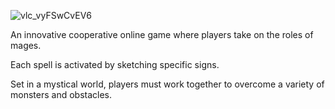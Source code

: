 ![vlc_vyFSwCvEV6](https://github.com/tt-thammawat/aMage/assets/155699388/35663fe4-d13a-47ff-bed7-286d08a68257)

An innovative cooperative online game where players take on the roles of mages. 

Each spell is activated by sketching specific signs.

Set in a mystical world, players must work together to overcome a variety of monsters and obstacles.
